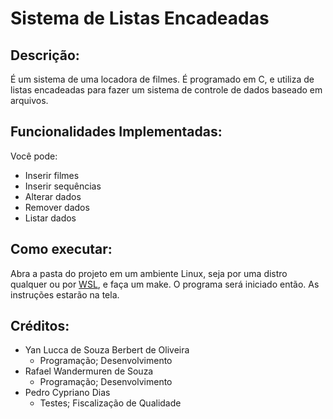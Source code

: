 # Sistema de Listas Encadeadas
## Descrição:
É um sistema de uma locadora de filmes. É programado em C, e utiliza de listas encadeadas para fazer um sistema de controle de dados baseado em arquivos.
## Funcionalidades Implementadas:
Você pode:
- Inserir filmes
- Inserir sequências
- Alterar dados
- Remover dados
- Listar dados
## Como executar:
Abra a pasta do projeto em um ambiente Linux, seja por uma distro qualquer ou por [WSL](https://learn.microsoft.com/en-us/windows/wsl/tutorials/linux), e faça um make. O programa será iniciado então. As instruções estarão na tela.
## Créditos:
- Yan Lucca de Souza Berbert de Oliveira
   - Programação; Desenvolvimento
- Rafael Wandermuren de Souza
   - Programação; Desenvolvimento
- Pedro Cypriano Dias
   - Testes; Fiscalização de Qualidade